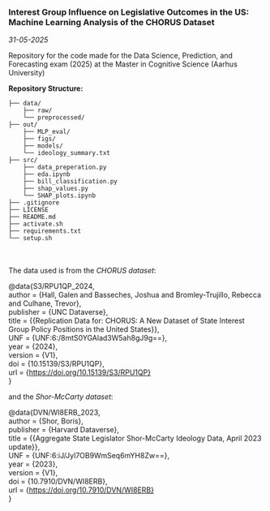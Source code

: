 ### Interest Group Influence on Legislative Outcomes in the US: Machine Learning Analysis of the CHORUS Dataset

*31-05-2025*

Repository for the code made for the Data Science, Prediction, and Forecasting exam (2025) at the Master in Cognitive Science (Aarhus University)

**Repository Structure:**

```
├── data/
    ├── raw/
    └── preprocessed/
├── out/
    ├── MLP_eval/
    ├── figs/
    ├── models/
    └── ideology_summary.txt
├── src/
    ├── data_preperation.py
    ├── eda.ipynb
    ├── bill_classification.py
    ├── shap_values.py
    └── SHAP_plots.ipynb
├── .gitignore
├── LICENSE
├── README.md
├── activate.sh
├── requirements.txt
└── setup.sh
```
\
\
The data used is from the *CHORUS dataset*: 

@data{S3/RPU1QP_2024,  
author = {Hall, Galen and Basseches, Joshua and Bromley-Trujillo, Rebecca and Culhane, Trevor},  
publisher = {UNC Dataverse},  
title = {{Replication Data for: CHORUS: A New Dataset of State Interest Group Policy Positions in the United States}},  
UNF = {UNF:6:/8mtS0YGAlad3W5ah8gJ9g==},  
year = {2024},  
version = {V1},  
doi = {10.15139/S3/RPU1QP},  
url = {https://doi.org/10.15139/S3/RPU1QP}  
}

and the *Shor-McCarty dataset*: 

@data{DVN/WI8ERB_2023,  
author = {Shor, Boris},  
publisher = {Harvard Dataverse},  
title = {{Aggregate State Legislator Shor-McCarty Ideology Data, April 2023 update}},  
UNF = {UNF:6:iJ/Jyl7OB9WmSeq6mYH8Zw==},  
year = {2023},  
version = {V1},  
doi = {10.7910/DVN/WI8ERB},  
url = {https://doi.org/10.7910/DVN/WI8ERB}  
}
